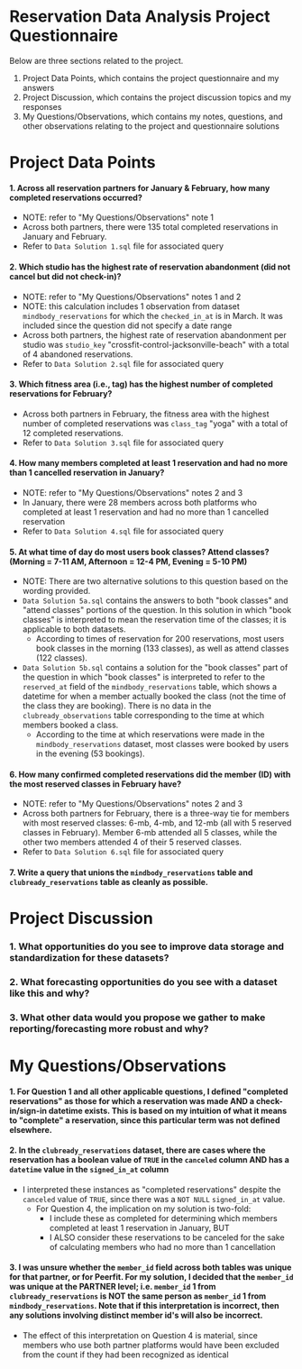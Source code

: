 # Reservation Data Analysis Project Questionnaire

Below are three sections related to the project.
1. Project Data Points, which contains the project questionnaire and my answers
2. Project Discussion, which contains the project discussion topics and my responses
3. My Questions/Observations, which contains my notes, questions, and other observations relating to the project and questionnaire solutions

# Project Data Points

#### 1. Across all reservation partners for January & February, how many completed reservations occurred?
  - NOTE: refer to "My Questions/Observations" note 1
  - Across both partners, there were 135 total completed reservations in January and February.
  - Refer to `Data Solution 1.sql` file for associated query

#### 2. Which studio has the highest rate of reservation abandonment (did not cancel but did not check-in)?
  - NOTE: refer to "My Questions/Observations" notes 1 and 2
  - NOTE: this calculation includes 1 observation from dataset `mindbody_reservations` for which the `checked_in_at` is in March. It was included since the question did not specify a date range
  - Across both partners, the highest rate of reservation abandonment per studio was `studio_key` "crossfit-control-jacksonville-beach" with a total of 4 abandoned reservations.
  - Refer to `Data Solution 2.sql` file for associated query

#### 3. Which fitness area (i.e., tag) has the highest number of completed reservations for February?
  - Across both partners in February, the fitness area with the highest number of completed reservations was `class_tag` "yoga" with a total of 12 completed reservations.
  - Refer to `Data Solution 3.sql` file for associated query

#### 4. How many members completed at least 1 reservation and had no more than 1 cancelled reservation in January?
  - NOTE: refer to "My Questions/Observations" notes 2 and 3
  - In January, there were 28 members across both platforms who completed at least 1 reservation and had no more than 1 cancelled reservation
  - Refer to `Data Solution 4.sql` file for associated query

#### 5. At what time of day do most users book classes? Attend classes? (Morning = 7-11 AM, Afternoon = 12-4 PM, Evening = 5-10 PM)
  - NOTE: There are two alternative solutions to this question based on the wording provided. 
  - `Data Solution 5a.sql` contains the answers to both "book classes" and "attend classes" portions of the question. In this solution in which "book classes" is interpreted to mean the reservation time of the classes; it is applicable to both datasets. 
    - According to times of reservation for 200 reservations, most users book classes in the morning (133 classes), as well as attend classes (122 classes).
  - `Data Solution 5b.sql` contains a solution for the "book classes" part of the question in which "book classes" is interpreted to refer to the `reserved_at` field of the `mindbody_reservations` table, which shows a datetime for when a member actually booked the class (not the time of the class they are booking). There is no data in the `clubready_observations` table corresponding to the time at which members booked a class.
    - According to the time at which reservations were made in the `mindbody_reservations` dataset, most classes were booked by users in the evening (53 bookings).

#### 6. How many confirmed completed reservations did the member (ID) with the most reserved classes in February have?
  - NOTE: refer to "My Questions/Observations" notes 2 and 3
  - Across both partners for February, there is a three-way tie for members with most reserved classes: 6-mb, 4-mb, and 12-mb (all with 5 reserved classes in February). Member 6-mb attended all 5 classes, while the other two members attended 4 of their 5 reserved classes.
  - Refer to `Data Solution 6.sql` file for associated query

#### 7. Write a query that unions the `mindbody_reservations` table and `clubready_reservations` table as cleanly as possible.



# Project Discussion

### 1. What opportunities do you see to improve data storage and standardization for these datasets?

### 2. What forecasting opportunities do you see with a dataset like this and why?

### 3. What other data would you propose we gather to make reporting/forecasting more robust and why?



# My Questions/Observations

#### 1. For Question 1 and all other applicable questions, I defined "completed reservations" as those for which a reservation was made AND a check-in/sign-in datetime exists. This is based on my intuition of what it means to "complete" a reservation, since this particular term was not defined elsewhere.

#### 2. In the `clubready_reservations` dataset, there are cases where the reservation has a boolean value of `TRUE` in the `canceled` column AND has a `datetime` value in the `signed_in_at` column
  - I interpreted these instances as "completed reservations" despite the `canceled` value of `TRUE`, since there was a `NOT NULL` `signed_in_at` value. 
    - For Question 4, the implication on my solution is two-fold:
      - I include these as completed for determining which members completed at least 1 reservation in January, BUT
      - I ALSO consider these reservations to be canceled for the sake of calculating members who had no more than 1 cancellation


#### 3. I was unsure whether the `member_id` field across both tables was unique for that partner, or for Peerfit. For my solution, I decided that the `member_id` was unique at the PARTNER level; i.e. `member_id` 1 from `clubready_reservations` is NOT the same person as `member_id` 1 from `mindbody_reservations`. Note that if this interpretation is incorrect, then any solutions involving distinct member id's will also be incorrect.
  - The effect of this interpretation on Question 4 is material, since members who use both partner platforms would have been excluded from the count if they had been recognized as identical
